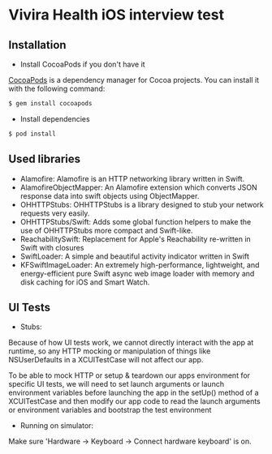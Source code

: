 # Vivira Health iOS interview test

## Installation

- Install CocoaPods if you don't have it

[CocoaPods](http://cocoapods.org) is a dependency manager for Cocoa projects. You can install it with the following command:

```bash
$ gem install cocoapods
```

- Install dependencies

```bash
$ pod install
```

## Used libraries

- Alamofire: Alamofire is an HTTP networking library written in Swift.
- AlamofireObjectMapper: An Alamofire extension which converts JSON response data into swift objects using ObjectMapper.
- OHHTTPStubs: OHHTTPStubs is a library designed to stub your network requests very easily.
- OHHTTPStubs/Swift: Adds some global function helpers to make the use of OHHTTPStubs more compact and Swift-like.
- ReachabilitySwift: Replacement for Apple's Reachability re-written in Swift with closures
- SwiftLoader: A simple and beautiful activity indicator written in Swift
- KFSwiftImageLoader: An extremely high-performance, lightweight, and energy-efficient pure Swift async web image loader with memory and disk caching for iOS and Smart Watch.

## UI Tests

- Stubs:

Because of how UI tests work, we cannot directly interact with the app at runtime, so any HTTP mocking or manipulation of things like NSUserDefaults in a XCUITestCase will not affect our app.

To be able to mock HTTP or setup & teardown our apps environment for specific UI tests, we will need to set launch arguments or launch environment variables before launching the app in the setUp() method of a XCUITestCase and then modify our app code to read the launch arguments or environment variables and bootstrap the test environment

- Running on simulator:

Make sure 'Hardware -> Keyboard -> Connect hardware keyboard' is on.

